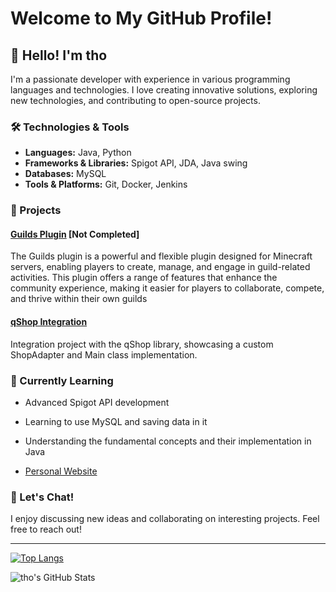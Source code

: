 # Welcome to My GitHub Profile!

## 👋 Hello! I'm tho

I'm a passionate developer with experience in various programming languages and technologies. I love creating innovative solutions, exploring new technologies, and contributing to open-source projects.

### 🛠️ Technologies & Tools

- **Languages:** Java, Python
- **Frameworks & Libraries:** Spigot API, JDA, Java swing
- **Databases:** MySQL
- **Tools & Platforms:** Git, Docker, Jenkins

### 🚀 Projects

#### [Guilds Plugin](https://github.com/m7wq/qGuilds) [Not Completed]
The Guilds plugin is a powerful and flexible plugin designed for Minecraft servers, enabling players to create, manage, and engage in guild-related activities. This plugin offers a range of features that enhance the community experience, making it easier for players to collaborate, compete, and thrive within their own guilds 

#### [qShop Integration](https://github.com/m7wq/qShop)
Integration project with the qShop library, showcasing a custom ShopAdapter and Main class implementation.

### 🌱 Currently Learning

- Advanced Spigot API development
- Learning to use MySQL and saving data in it
- Understanding the fundamental concepts and their implementation in Java

- [Personal Website](https://yourwebsite.com)

### 💬 Let's Chat!

I enjoy discussing new ideas and collaborating on interesting projects. Feel free to reach out!

---

[![Top Langs](https://github-readme-stats.vercel.app/api/top-langs/?username=m7wq&layout=compact)](https://github.com/m7wq)

![tho's GitHub Stats](https://github-readme-stats.vercel.app/api?username=m7wq&show_icons=true&theme=radical)

